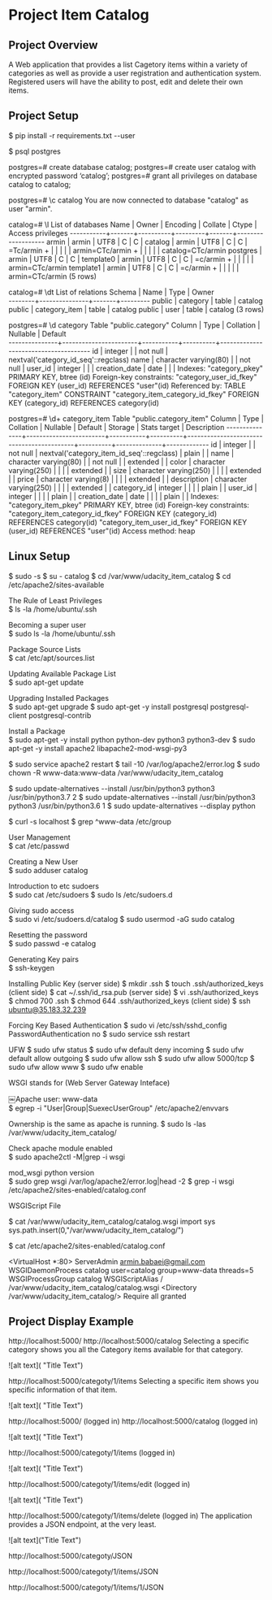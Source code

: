 # Project Item Catalog

## Project Overview
A Web application that provides a list Cagetory items within a variety of categories as well as provide a user registration and authentication system. Registered users will have the ability to post, edit and delete their own items.

## Project Setup

$ pip install -r requirements.txt --user

$ psql postgres

postgres=# create database catalog;
postgres=# create user catalog with encrypted password ‘catalog’;
postgres=# grant all privileges on database catalog to catalog;

postgres=# \c catalog 
You are now connected to database "catalog" as user "armin".


catalog=# \l
                         List of databases
   Name    | Owner | Encoding | Collate | Ctype | Access privileges 
-----------+-------+----------+---------+-------+-------------------
 armin     | armin | UTF8     | C       | C     | 
 catalog   | armin | UTF8     | C       | C     | =Tc/armin        +
           |       |          |         |       | armin=CTc/armin  +
           |       |          |         |       | catalog=CTc/armin
 postgres  | armin | UTF8     | C       | C     | 
 template0 | armin | UTF8     | C       | C     | =c/armin         +
           |       |          |         |       | armin=CTc/armin
 template1 | armin | UTF8     | C       | C     | =c/armin         +
           |       |          |         |       | armin=CTc/armin
(5 rows)


catalog=# \dt
            List of relations
 Schema |     Name      | Type  |  Owner  
--------+---------------+-------+---------
 public | category      | table | catalog
 public | category_item | table | catalog
 public | user          | table | catalog
(3 rows)


postgres=# \d category
                                       Table "public.category"
    Column     |         Type          | Collation | Nullable |               Default                
---------------+-----------------------+-----------+----------+--------------------------------------
 id            | integer               |           | not null | nextval('category_id_seq'::regclass)
 name          | character varying(80) |           | not null | 
 user_id       | integer               |           |          | 
 creation_date | date                  |           |          | 
Indexes:
    "category_pkey" PRIMARY KEY, btree (id)
Foreign-key constraints:
    "category_user_id_fkey" FOREIGN KEY (user_id) REFERENCES "user"(id)
Referenced by:
    TABLE "category_item" CONSTRAINT "category_item_category_id_fkey" FOREIGN KEY (category_id) REFERENCES category(id)

postgres=# \d+ category_item
                                                           Table "public.category_item"
    Column     |          Type          | Collation | Nullable |                  Default                  | Storage  | Stats target | Description 
---------------+------------------------+-----------+----------+-------------------------------------------+----------+--------------+-------------
 id            | integer                |           | not null | nextval('category_item_id_seq'::regclass) | plain    |              | 
 name          | character varying(80)  |           | not null |                                           | extended |              | 
 color         | character varying(250) |           |          |                                           | extended |              | 
 size          | character varying(250) |           |          |                                           | extended |              | 
 price         | character varying(8)   |           |          |                                           | extended |              | 
 description   | character varying(250) |           |          |                                           | extended |              | 
 category_id   | integer                |           |          |                                           | plain    |              | 
 user_id       | integer                |           |          |                                           | plain    |              | 
 creation_date | date                   |           |          |                                           | plain    |              | 
Indexes:
    "category_item_pkey" PRIMARY KEY, btree (id)
Foreign-key constraints:
    "category_item_category_id_fkey" FOREIGN KEY (category_id) REFERENCES category(id)
    "category_item_user_id_fkey" FOREIGN KEY (user_id) REFERENCES "user"(id)
Access method: heap


## Linux Setup

$ sudo -s
$ su - catalog
$ cd /var/www/udacity_item_catalog
$ cd /etc/apache2/sites-available

The Rule of Least Privileges			
$ ls -la /home/ubuntu/.ssh

Becoming a super user				
$ sudo ls -la /home/ubuntu/.ssh

Package Source Lists				
$ cat /etc/apt/sources.list

Updating Available Package List		
$ sudo apt-get update

Upgrading Installed Packages		
$ sudo apt-get upgrade
$ sudo apt-get -y install postgresql postgresql-client postgresql-contrib

Install a Package 					
$ sudo apt-get -y install python python-dev python3 python3-dev
$ sudo apt-get -y install apache2 libapache2-mod-wsgi-py3

$ sudo service apache2 restart
$ tail -10 /var/log/apache2/error.log
$ sudo chown -R www-data:www-data /var/www/udacity_item_catalog

$ sudo update-alternatives --install /usr/bin/python3 python3 /usr/bin/python3.7 2
$ sudo update-alternatives --install /usr/bin/python3 python3 /usr/bin/python3.6 1
$ sudo update-alternatives --display python

$ curl -s localhost
$ grep ^www-data /etc/group

User Management 					
$ cat /etc/passwd

Creating a New User				
$ sudo adduser catalog

Introduction to etc sudoers			
$ sudo cat /etc/sudoers
$ sudo ls /etc/sudoers.d

Giving sudo access	
$ sudo vi /etc/sudoers.d/catalog
$ sudo usermod -aG sudo catalog

Resetting the password				
$ sudo passwd -e catalog 	

Generating Key pairs				
$ ssh-keygen 

Installing Public Key
(server side)
$ mkdir .ssh
$ touch .ssh/authorized_keys
(client side)
$ cat ~/.ssh/id_rsa.pub
(server side)
$ vi .ssh/authorized_keys
$ chmod 700 .ssh
$ chmod 644 .ssh/authorized_keys
(client side)
$ ssh ubuntu@35.183.32.239


Forcing Key Based Authentication
$ sudo vi /etc/ssh/sshd_config
PasswordAuthentication no
$ sudo service ssh restart

UFW
$ sudo ufw status
$ sudo ufw default deny incoming
$ sudo ufw default allow outgoing
$ sudo ufw allow ssh
$ sudo ufw allow 5000/tcp
$ sudo ufw allow www
$ sudo ufw enable


WSGI stands for (Web Server Gateway Inteface)

￼Apache user: www-data						
$ egrep -i "User|Group|SuexecUserGroup" /etc/apache2/envvars

Ownership is the same as apache is running.	
$ sudo ls  -las /var/www/udacity_item_catalog/

Check apache module enabled				
$ sudo apache2ctl -M|grep -i wsgi

mod_wsgi python version					
$ sudo grep wsgi /var/log/apache2/error.log|head -2
$ grep -i wsgi /etc/apache2/sites-enabled/catalog.conf

WSGIScript File

$ cat  /var/www/udacity_item_catalog/catalog.wsgi
import sys
sys.path.insert(0,"/var/www/udacity_item_catalog/")

$ cat /etc/apache2/sites-enabled/catalog.conf

<VirtualHost *:80>
    ServerAdmin armin.babaei@gmail.com
    WSGIDaemonProcess catalog user=catalog group=www-data threads=5
    WSGIProcessGroup catalog
    WSGIScriptAlias / /var/www/udacity_item_catalog/catalog.wsgi
    <Directory /var/www/udacity_item_catalog/>
        Require all granted
    </Directory>
</VirtualHost>


## Project Display Example

http://localhost:5000/
http://localhost:5000/catalog
Selecting a specific category shows you all the Category items available for that category.

![alt text]( "Title Text")

http://localhost:5000/categoty/1/items
Selecting a specific item shows you specific information of that item.

![alt text]( "Title Text")


http://localhost:5000/ (logged in)
http://localhost:5000/catalog (logged in)

![alt text]( "Title Text")

http://localhost:5000/categoty/1/items (logged in)

![alt text]( "Title Text")

http://localhost:5000/categoty/1/items/edit (logged in)

![alt text]( "Title Text")

http://localhost:5000/categoty/1/items/delete (logged in)
The application provides a JSON endpoint, at the very least.

![alt text]("Title Text")

http://localhost:5000/categoty/JSON

http://localhost:5000/categoty/1/items/JSON

http://localhost:5000/categoty/1/items/1/JSON

